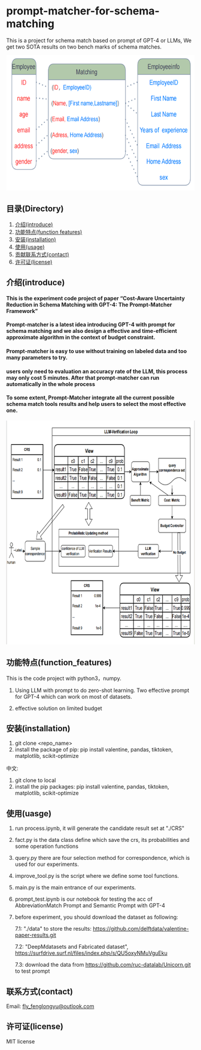 # prompt-matcher-for-schema-matching
This is a project for schema match based on prompt of GPT-4 or LLMs,  We get two SOTA results on two bench marks of schema matches. 

<div align=center>
    <img width="636" height="361" src="./pictures/schema-match.png"/>
</div>


## 目录(Directory)
1. [介绍(introduce)](#介绍(introduce))
2. [功能特点(function features)](#功能特点(function_features)) 
3. [安装(installation)](#安装(installation)) 
4. [使用(usage)](#使用(usage)) 
5. [贡献联系方式(contact)](#联系方式(contact))         
6. [许可证(license)](#许可证(license))

## 介绍(introduce)

#### This is the experiment code project of paper “Cost-Aware Uncertainty Reduction in Schema Matching with GPT-4: The Prompt-Matcher Framework”
#### Prompt-matcher is a latest idea introducing GPT-4 with prompt for schema matching and we also design a effective and time-efficient approximate algorithm in the context of budget constraint.
#### Prompt-matcher is easy to use without training on labeled data and too many parameters to try.
#### users only need to evaluation an accuracy rate of the LLM, this process may only cost 5 minutes. After that prompt-matcher can run automatically in the whole process
#### To some extent, Prompt-Matcher integrate all the current possible schema match tools results and help users to select the most effective one.

<div align=center>
    <img width="750" height="597" src="./pictures/process.png"/>
</div>


## 功能特点(function_features)

This is the code project with python3，numpy.

1. Using LLM with prompt to do zero-shot learning. Two effective prompt for GPT-4 which can work on most of datasets.

2. effective solution on limited budget



## 安装(installation)

1. git clone <repo_name>
2. install the package of pip: pip install valentine, pandas, tiktoken, matplotlib,  scikit-optimize

中文:
1. git clone <this project> to local
2. install the pip packages:
pip install valentine, pandas, tiktoken, matplotlib,  scikit-optimize

## 使用(uasge)
1. run process.ipynb, it will generate the candidate result set at "./CRS"
2. fact.py is the data class define which save the crs, its probabilities and some operation functions
3. query.py there are four selection method for correspondence, which is used for our experiments.
4. improve_tool.py is the script where we define some tool functions.
5. main.py is the main entrance of our experiments.
6. prompt_test.ipynb is our notebook for testing the acc of AbbreviationMatch Prompt and Semantic Prompt with GPT-4 
7. before experiment, you should download the dataset as following: 
    
    7.1: "./data" to store the results: https://github.com/delftdata/valentine-paper-results.git  
    
    7.2: "DeepMdatasets and Fabricated dataset", https://surfdrive.surf.nl/files/index.php/s/QU5oxyNMuVguEku
    
    7.3: download the data from https://github.com/ruc-datalab/Unicorn.git to test prompt
    
## 联系方式(contact)
Email: fly_fenglongyu@outlook.com

## 许可证(license)
MIT license